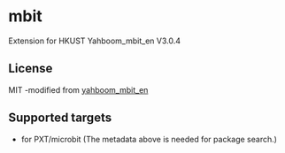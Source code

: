 # mbit

Extension for HKUST Yahboom_mbit_en 
V3.0.4

## License

MIT -modified from [yahboom_mbit_en](https://github.com/lzty634158/yahboom_mbit_en)

## Supported targets

* for PXT/microbit
(The metadata above is needed for package search.)
